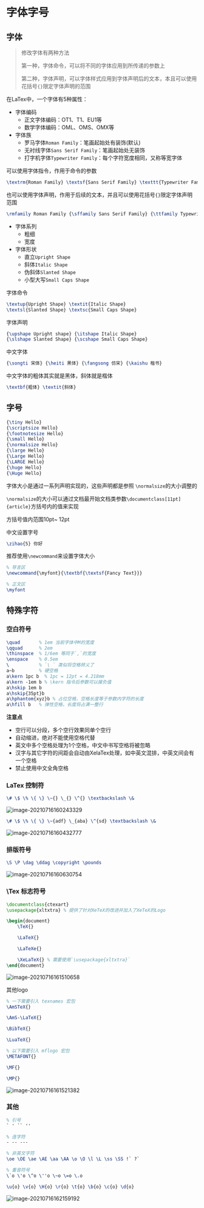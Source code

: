 # 字体字号

## 字体

> 修改字体有两种方法
>
> 第一种，字体命令，可以将不同的字体应用到所传递的参数上
>
> 第二种，字体声明，可以字体样式应用到字体声明后的文本，本且可以使用花括号`{}`限定字体声明的范围

在LaTex中，一个字体有5种属性：

+ 字体编码
  + 正文字体编码：OT1、T1、EU1等
  + 数学字体编码：OML、OMS、OMX等
+ 字体族
  + 罗马字体`Roman Family`：笔画起始处有装饰(默认)
  + 无衬线字体`Sans Serif Family`：笔画起始处无装饰
  + 打字机字体`Typewriter Family`：每个字符宽度相同，又称等宽字体

可以使用字体指令，作用于命令的参数

```latex
\textrm{Roman Family} \textsf{Sans Serif Family} \texttt{Typewriter Family}
```

也可以使用字体声明，作用于后续的文本，并且可以使用花括号`{}`限定字体声明范围

```latex
\rmfamily Roman Family {\sffamily Sans Serif Family} {\ttfamily Typewriter Family}		
```

+ 字体系列
  + 粗细
  + 宽度
+ 字体形状
  + 直立`Upright Shape`
  + 斜体`Italic Shape`
  + 伪斜体`Slanted Shape`
  + 小型大写`Small Caps Shape`

字体命令

```latex
\textup{Upright Shape} \textit{Italic Shape}
\textsl{Slanted Shape} \textsc{Small Caps Shape}
```

字体声明

```latex
{\upshape Upright shape} {\itshape Italic Shape}
{\slshape Slanted Shape} {\scshape Small Caps Shape}
```

中文字体

```latex
{\songti 宋体} {\heiti 黑体} {\fangsong 仿宋} {\kaishu 楷书}
```

中文字体的粗体其实就是黑体，斜体就是楷体

```latex
\textbf{粗体} \textit{斜体}
```

## 字号

```latex
{\tiny Hello}
{\scriptsize Hello}
{\footnotesize Hello}
{\small Hello}
{\normalsize Hello}
{\large Hello}
{\Large Hello}
{\LARGE Hello}
{\huge Hello}
{\Huge Hello}
```

字体大小是通过一系列声明实现的，这些声明都是参照 `\normalsize`的大小调整的

 `\normalsize`的大小可以通过文档最开始文档类参数`\documentclass[11pt]{article}`方括号内的值来实现

方括号值内范围10pt~ 12pt

中文设置字号

```latex
\zihao{5} 你好
```

推荐使用`\newcommand`来设置字体大小

```latex
% 导言区
\newcommand{\myfont}{\textbf{\textsf{Fancy Text}}}

% 正文区
\myfont
```

## 特殊字符

### 空白符号

```latex
\quad 		% 1em 当前字体中M的宽度
\qquad 		% 2em
\thinspace 	% 1/6em 等同于`,`的宽度
\enspace 	% 0.5em
\ 			% `\ ` 类似将空格转义了
a~b			% 硬空格
a\kern 1pc b  % 1pc = 12pt = 4.218mm
a\kern -1em b % \kern 指令后参数可以接负值
a\hskip 1em b 
a\hskip{35pt}b
a\hphantom{xyz}b % 占位空格，空格长度等于参数内字符的长度
a\hfill b 	% 弹性空格，长度将占满一整行
```

**注意点**

+ 空行可以分段，多个空行效果同单个空行
+ 自动缩进，绝对不能使用空格代替
+ 英文中多个空格处理为1个空格，中文中书写空格将被忽略
+ 汉字与其它字符的间距会自动由XelaTex处理，如中英文混排，中英文间会有一个空格
+ 禁止使用中文全角空格

### LaTex 控制符

```latex
\# \$ \% \{ \} \~{} \_{} \^{} \textbackslash \&
```

![image-20210716160243329](img/image-20210716160243329.png)

```latex
\# \$ \% \{ \} \~{adf} \_{aba} \^{sd} \textbackslash \&
```

![image-20210716160432777](img/image-20210716160432777.png)

### 排版符号

```latex
\S \P \dag \ddag \copyright \pounds
```

![image-20210716160630754](img/image-20210716160630754.png)

### \Tex 标志符号

```latex
\documentclass{ctexart}
\usepackage{xltxtra} % 提供了针对XeTeX的改进并加入了XeTeX的Logo

\begin{document}
    \TeX{} 

    \LaTeX{} 

    \LaTeXe{}

    \XeLaTeX{} % 需要使用`\usepackage{xltxtra}`
\end{document}
```

![image-20210716161510658](img/image-20210716161510658.png)

其他logo

```latex
% 一下需要引入 texnames 宏包
\AmSTeX{}

\AmS-\LaTeX{}

\BibTeX{}

\LuaTeX{}

% 以下需要引入 mflogo 宏包
\METAFONT{}

\MF{}

\MP{}
```

![image-20210716161521382](img/image-20210716161521382.png)

### 其他

```latex
% 引号
` ' `` ''

% 连字符
- -- ---

% 非英文字符
\oe \OE \ae \AE \aa \AA \o \O \l \L \ss \SS !` ?`

% 重音符号
\`o \'o \^o \''o \~o \=o \.o 

\u{o} \v{o} \H{o} \r{o} \t{o} \b{o} \c{o} \d{o}
```

![image-20210716162159192](img/image-20210716162159192.png)

